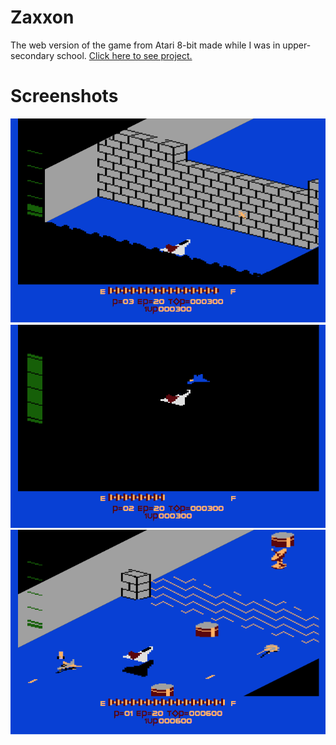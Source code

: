 # Zaxxon
The web version of the game from Atari 8-bit made while I was in upper-secondary school. [Click here to see project.](https://kosiarznerek.github.io/web-zaxxon/index.html)

# Screenshots
![Screenshot_0](https://raw.githubusercontent.com/Kosiarznerek/web-zaxxon/master/screenshots/0.png)
![Screenshot_1](https://raw.githubusercontent.com/Kosiarznerek/web-zaxxon/master/screenshots/1.png)
![Screenshot_2](https://raw.githubusercontent.com/Kosiarznerek/web-zaxxon/master/screenshots/2.png)
